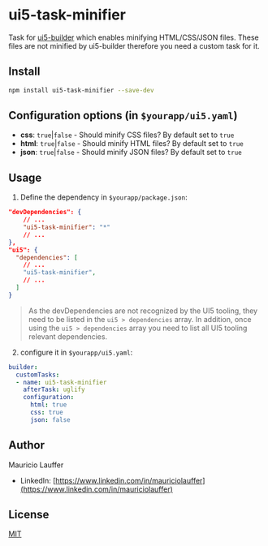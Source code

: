 # ui5-task-minifier

Task for [ui5-builder](https://github.com/SAP/ui5-builder) which enables minifying HTML/CSS/JSON files. These files are not minified by ui5-builder therefore you need a custom task for it.

## Install

```bash
npm install ui5-task-minifier --save-dev
```

## Configuration options (in `$yourapp/ui5.yaml`)

- **css**: `true`|`false` - Should minify CSS files? By default set to `true`
- **html**: `true`|`false` - Should minify HTML files? By default set to `true`
- **json**: `true`|`false` - Should minify JSON files? By default set to `true`

## Usage

1. Define the dependency in `$yourapp/package.json`:

```json
"devDependencies": {
    // ...
    "ui5-task-minifier": "*"
    // ...
},
"ui5": {
  "dependencies": [
    // ...
    "ui5-task-minifier",
    // ...
  ]
}
```

> As the devDependencies are not recognized by the UI5 tooling, they need to be listed in the `ui5 > dependencies` array. In addition, once using the `ui5 > dependencies` array you need to list all UI5 tooling relevant dependencies.

2. configure it in `$yourapp/ui5.yaml`:

```yaml
builder:
  customTasks:
  - name: ui5-task-minifier
    afterTask: uglify
    configuration:
      html: true
      css: true
      json: false
```

## Author
Mauricio Lauffer

 - LinkedIn: [https://www.linkedin.com/in/mauriciolauffer](https://www.linkedin.com/in/mauriciolauffer)

## License
[MIT](LICENSE)
